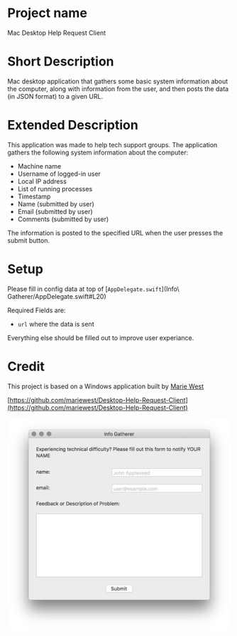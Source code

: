 # Project name

Mac Desktop Help Request Client

# Short Description

Mac desktop application that gathers some basic system information about the computer,
along with information from the user, and then posts the data (in JSON format) to a given URL.

# Extended Description

This application was made to help tech support groups. The application gathers the following
system information about the computer:

- Machine name
- Username of logged-in user
- Local IP address
- List of running processes
- Timestamp
- Name (submitted by user)
- Email (submitted by user)
- Comments (submitted by user)

The information is posted to the specified URL when the user presses the
submit button.

# Setup
Please fill in config data at top of [`AppDelegate.swift`](Info\ Gatherer/AppDelegate.swift#L20)

Required Fields are:
- `url` where the data is sent

Everything else should be filled out to improve user experiance.

# Credit

This project is based on a Windows application built by [Marie West](https://github.com/mariewest)

[https://github.com/mariewest/Desktop-Help-Request-Client](https://github.com/mariewest/Desktop-Help-Request-Client)

![Info Gatherer](/images/info_gatherer.png)
